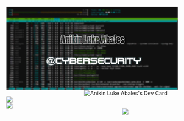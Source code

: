 <img align="left" src="https://github.com/abalesluke/abalesluke/blob/main/image.png?raw=true" width="450"> <a href="https://app.daily.dev/AL104_Ninja"><img align="right" src="https://api.daily.dev/devcards/3620b7d20bce465e9c56666a746435bf.png?r=hh1" width="300" alt="Anikin Luke Abales's Dev Card"/></a>
<a href="https://anikinlukeabales.ninja">
  <img src="https://github-profile-trophy.vercel.app/?username=abalesluke&theme=onedark" width="450" align="left">
</a>

<a>
 <img align="left" width="450" src="https://github-readme-stats.vercel.app/api?username=abalesluke&show_icons=true&theme=radical">
</a>
<a>
 <img align="right" width="200" src="https://github-readme-stats.vercel.app/api/top-langs?username=abalesluke&show_icons=true&theme=radical">
</a>


